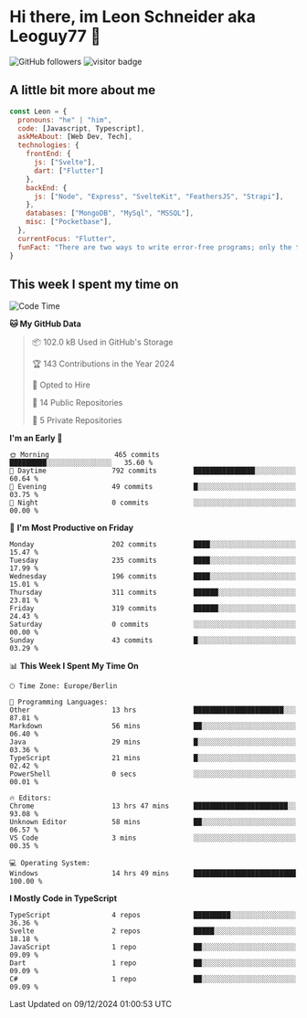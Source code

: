 # Hi there, im Leon Schneider aka Leoguy77 👋

![GitHub followers](https://img.shields.io/github/followers/leoguy77.svg?style=social&label=Followers) ![visitor badge](https://vbr.nathanchung.dev/badge?page_id=Leoguy77)

## A little bit more about me

```javascript
const Leon = {
  pronouns: "he" | "him",
  code: [Javascript, Typescript],
  askMeAbout: [Web Dev, Tech],
  technologies: {
    frontEnd: {
      js: ["Svelte"],
      dart: ["Flutter"]
    },
    backEnd: {
      js: ["Node", "Express", "SvelteKit", "FeathersJS", "Strapi"],
    },
    databases: ["MongoDB", "MySql", "MSSQL"],
    misc: ["Pocketbase"],
  },
  currentFocus: "Flutter",
  funFact: "There are two ways to write error-free programs; only the third one works"
}
```

## This week I spent my time on

<!--START_SECTION:waka-->
![Code Time](http://img.shields.io/badge/Code%20Time-339%20hrs%2024%20mins-blue)

**🐱 My GitHub Data** 

> 📦 102.0 kB Used in GitHub's Storage 
 > 
> 🏆 143 Contributions in the Year 2024
 > 
> 💼 Opted to Hire
 > 
> 📜 14 Public Repositories 
 > 
> 🔑 5 Private Repositories 
 > 
**I'm an Early 🐤** 

```text
🌞 Morning                465 commits         █████████░░░░░░░░░░░░░░░░   35.60 % 
🌆 Daytime                792 commits         ███████████████░░░░░░░░░░   60.64 % 
🌃 Evening                49 commits          █░░░░░░░░░░░░░░░░░░░░░░░░   03.75 % 
🌙 Night                  0 commits           ░░░░░░░░░░░░░░░░░░░░░░░░░   00.00 % 
```
📅 **I'm Most Productive on Friday** 

```text
Monday                   202 commits         ████░░░░░░░░░░░░░░░░░░░░░   15.47 % 
Tuesday                  235 commits         ████░░░░░░░░░░░░░░░░░░░░░   17.99 % 
Wednesday                196 commits         ████░░░░░░░░░░░░░░░░░░░░░   15.01 % 
Thursday                 311 commits         ██████░░░░░░░░░░░░░░░░░░░   23.81 % 
Friday                   319 commits         ██████░░░░░░░░░░░░░░░░░░░   24.43 % 
Saturday                 0 commits           ░░░░░░░░░░░░░░░░░░░░░░░░░   00.00 % 
Sunday                   43 commits          █░░░░░░░░░░░░░░░░░░░░░░░░   03.29 % 
```


📊 **This Week I Spent My Time On** 

```text
🕑︎ Time Zone: Europe/Berlin

💬 Programming Languages: 
Other                    13 hrs              ██████████████████████░░░   87.81 % 
Markdown                 56 mins             ██░░░░░░░░░░░░░░░░░░░░░░░   06.40 % 
Java                     29 mins             █░░░░░░░░░░░░░░░░░░░░░░░░   03.36 % 
TypeScript               21 mins             █░░░░░░░░░░░░░░░░░░░░░░░░   02.42 % 
PowerShell               0 secs              ░░░░░░░░░░░░░░░░░░░░░░░░░   00.01 % 

🔥 Editors: 
Chrome                   13 hrs 47 mins      ███████████████████████░░   93.08 % 
Unknown Editor           58 mins             ██░░░░░░░░░░░░░░░░░░░░░░░   06.57 % 
VS Code                  3 mins              ░░░░░░░░░░░░░░░░░░░░░░░░░   00.35 % 

💻 Operating System: 
Windows                  14 hrs 49 mins      █████████████████████████   100.00 % 
```

**I Mostly Code in TypeScript** 

```text
TypeScript               4 repos             █████████░░░░░░░░░░░░░░░░   36.36 % 
Svelte                   2 repos             █████░░░░░░░░░░░░░░░░░░░░   18.18 % 
JavaScript               1 repo              ██░░░░░░░░░░░░░░░░░░░░░░░   09.09 % 
Dart                     1 repo              ██░░░░░░░░░░░░░░░░░░░░░░░   09.09 % 
C#                       1 repo              ██░░░░░░░░░░░░░░░░░░░░░░░   09.09 % 
```




 Last Updated on 09/12/2024 01:00:53 UTC
<!--END_SECTION:waka-->
